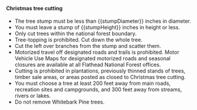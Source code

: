 #### Christmas tree cutting

* The tree stump must be less than {{stumpDiameter}} inches in diameter.
* You must leave a stump of {{stumpHeight}} inches in height or less.
* Only cut trees within the national forest boundary.
* Tree-topping is prohibited. Cut down the whole tree. 
* Cut the left over branches from the stump and scatter them.
* Motorized travel off designated roads and trails is prohibited. Motor Vehicle Use Maps for designated motorized roads and seasonal closures are available at all Flathead National Forest offices. 
* Cutting is prohibited in plantations, previously thinned stands of trees, timber sale areas, or areas posted as closed to Christmas tree cutting.
* You must choose a tree at least 200 feet away from main roads, recreation sites and campgrounds, and 300 feet away from streams, rivers or lakes.
* Do not remove Whitebark Pine trees.

